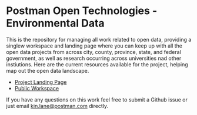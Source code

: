 # Postman Open Technologies - Environmental Data
This is the repository for managing all work related to open data, providing a singlew workspace and landing page where you can keep up with all the open data projects from across city, county, province, state, and federal government, as well as research occurring across universities nad other instiutions. Here are the current resources available for the project, helping map out the open data landscape.

- [Project Landing Page](https://postman-open-technologies.github.io/environment/)
- [Public Workspace](https://www.postman.com/api-evangelist/workspace/environment/overview)

If you have any questions on this work feel free to submit a Github issue or just email <a href="mailto: kin.lane@postman.com">kin.lane@postman.com</a> directly.